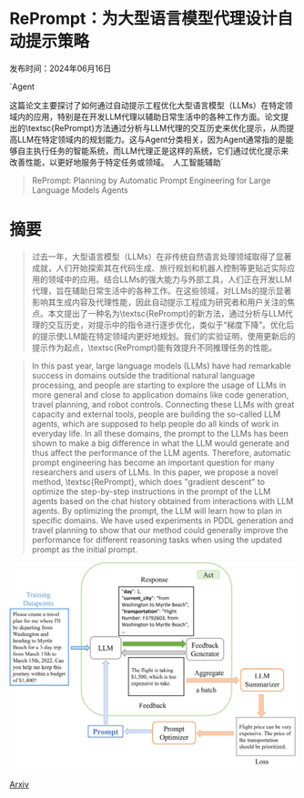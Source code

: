 # RePrompt：为大型语言模型代理设计自动提示策略

发布时间：2024年06月16日

`Agent

这篇论文主要探讨了如何通过自动提示工程优化大型语言模型（LLMs）在特定领域内的应用，特别是在开发LLM代理以辅助日常生活中的各种工作方面。论文提出的\textsc{RePrompt}方法通过分析与LLM代理的交互历史来优化提示，从而提高LLM在特定领域内的规划能力。这与Agent分类相关，因为Agent通常指的是能够自主执行任务的智能系统，而LLM代理正是这样的系统，它们通过优化提示来改善性能，以更好地服务于特定任务或领域。` `人工智能辅助`

> RePrompt: Planning by Automatic Prompt Engineering for Large Language Models Agents

# 摘要

> 过去一年，大型语言模型（LLMs）在非传统自然语言处理领域取得了显著成就，人们开始探索其在代码生成、旅行规划和机器人控制等更贴近实际应用的领域中的应用。结合LLMs的强大能力与外部工具，人们正在开发LLM代理，旨在辅助日常生活中的各种工作。在这些领域，对LLMs的提示显著影响其生成内容及代理性能，因此自动提示工程成为研究者和用户关注的焦点。本文提出了一种名为\textsc{RePrompt}的新方法，通过分析与LLM代理的交互历史，对提示中的指令进行逐步优化，类似于“梯度下降”。优化后的提示使LLM能在特定领域内更好地规划。我们的实验证明，使用更新后的提示作为起点，\textsc{RePrompt}能有效提升不同推理任务的性能。

> In this past year, large language models (LLMs) have had remarkable success in domains outside the traditional natural language processing, and people are starting to explore the usage of LLMs in more general and close to application domains like code generation, travel planning, and robot controls. Connecting these LLMs with great capacity and external tools, people are building the so-called LLM agents, which are supposed to help people do all kinds of work in everyday life. In all these domains, the prompt to the LLMs has been shown to make a big difference in what the LLM would generate and thus affect the performance of the LLM agents. Therefore, automatic prompt engineering has become an important question for many researchers and users of LLMs. In this paper, we propose a novel method, \textsc{RePrompt}, which does "gradient descent" to optimize the step-by-step instructions in the prompt of the LLM agents based on the chat history obtained from interactions with LLM agents. By optimizing the prompt, the LLM will learn how to plan in specific domains. We have used experiments in PDDL generation and travel planning to show that our method could generally improve the performance for different reasoning tasks when using the updated prompt as the initial prompt.

![RePrompt：为大型语言模型代理设计自动提示策略](../../../paper_images/2406.11132/reprompt_workflow.png)

[Arxiv](https://arxiv.org/abs/2406.11132)